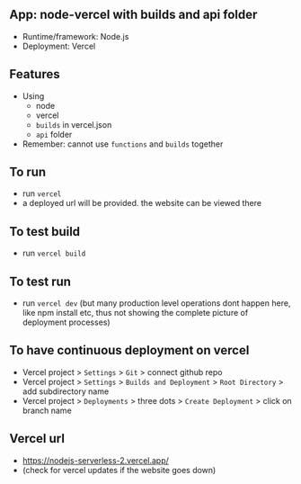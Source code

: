 ## App: node-vercel with builds and api folder

- Runtime/framework: Node.js
- Deployment: Vercel

## Features

- Using
  - node
  - vercel
  - `builds` in vercel.json
  - `api` folder
- Remember: cannot use `functions` and `builds` together

## To run

- run `vercel`
- a deployed url will be provided. the website can be viewed there

## To test build

- run `vercel build`

## To test run

- run `vercel dev` (but many production level operations dont happen here, like npm install etc, thus not showing the complete picture of deployment processes)

## To have continuous deployment on vercel
- Vercel project > `Settings` > `Git` > connect github repo
- Vercel project > `Settings` > `Builds and Deployment` > `Root Directory` > add subdirectory name
- Vercel project > `Deployments` > three dots > `Create Deployment` > click on branch name

## Vercel url
- https://nodejs-serverless-2.vercel.app/
- (check for vercel updates if the website goes down)
